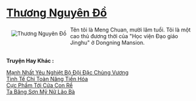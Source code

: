 <a href="https://truyenwiki.net/thuong-nguyen-do.36209/" title="Thương Nguyên Đồ"><h1>Thương Nguyên Đồ</h1></a><div style="display:table"><img align="right" style="float: left; padding: 10px;" src="https://truyenwiki.net/a/img/str/src/36209.jpg" alt="Thương Nguyên Đồ">Tên tôi là Meng Chuan, mười lăm tuổi. Tôi là một cao thủ đương thời của "Học viện Đạo giáo Jinghu" ở Dongning Mansion.</div><p><br><b>Truyện Hay Khác :</b></p><a href="https://truyenwiki.net/manh-nhat-yeu-nghiet-bo-doi-dac-chung-vuong.36068/" alt="Mạnh Nhất Yêu Nghiệt Bộ Đội Đặc Chủng Vương">Mạnh Nhất Yêu Nghiệt Bộ Đội Đặc Chủng Vương</a><br/><a href="https://github.com/nownovels/topcv/tree/master/truyenhay/35149" alt="Tinh Tế Chi Toàn Năng Tiến Hóa">Tinh Tế Chi Toàn Năng Tiến Hóa</a><br/><a href="https://sangtacviet.wordpress.com/2020/10/22/cuc-pham-toi-cua-con-re/" alt="Cực Phẩm Tới Cửa Con Rể">Cực Phẩm Tới Cửa Con Rể</a><br/><a href="https://github.com/nownovels/topcv/tree/master/truyenhay/35635" alt="Ta Băng Sơn Mỹ Nữ Lão Bà">Ta Băng Sơn Mỹ Nữ Lão Bà</a><br/>